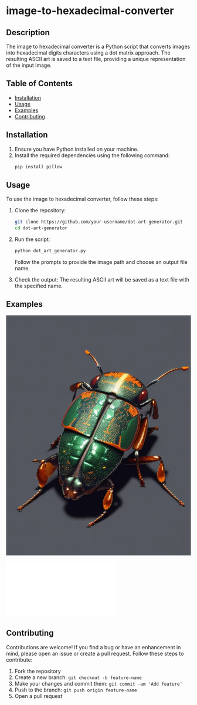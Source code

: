 # image-to-hexadecimal-converter



## Description

The image to hexadecimal converter is a Python script that converts images into hexadecimal digits characters using a dot matrix approach. The resulting ASCII art is saved to a text file, providing a unique representation of the input image.

## Table of Contents

- [Installation](#installation)
- [Usage](#usage)
- [Examples](#examples)
- [Contributing](#contributing)

## Installation

1. Ensure you have Python installed on your machine.
2. Install the required dependencies using the following command:
    ```bash
    pip install pillow
    ```
   
## Usage

To use the image to hexadecimal converter, follow these steps:

1. Clone the repository:
    ```bash
    git clone https://github.com/your-username/dot-art-generator.git
    cd dot-art-generator
    ```

2. Run the script:
    ```bash
    python dot_art_generator.py
    ```
   Follow the prompts to provide the image path and choose an output file name.

3. Check the output:
   The resulting ASCII art will be saved as a text file with the specified name.

## Examples

![rgb image file](bug.jpg)

![hex text file](feature.txt)

## Contributing

Contributions are welcome! If you find a bug or have an enhancement in mind, please open an issue or create a pull request. Follow these steps to contribute:

1. Fork the repository
2. Create a new branch: `git checkout -b feature-name`
3. Make your changes and commit them: `git commit -am 'Add feature'`
4. Push to the branch: `git push origin feature-name`
5. Open a pull request

